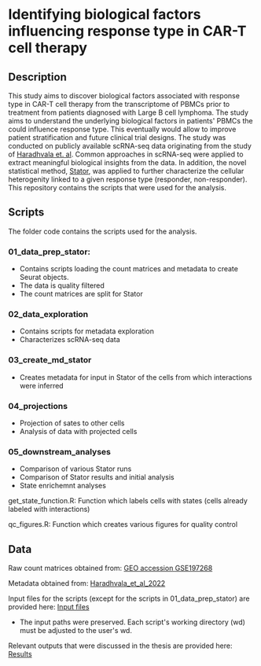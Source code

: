# Identifying biological factors influencing response type in CAR-T cell therapy

## Description
This study aims to discover biological factors associated with response type in CAR-T cell therapy from the transcriptome of PBMCs prior to treatment from patients diagnosed with Large B cell lymphoma. The study aims to understand the underlying biological factors in patients' PBMCs the could influence response type. This eventually would allow to improve patient stratification and future clinical trial designs. The study was conducted on publicly available scRNA-seq data originating from the study of [Haradhvala et. al](https://doi.org/10.1038/s41591-022-01959-0). Common approaches in scRNA-seq were applied to extract meaningful biological insights from the data. In addition, the novel statistical method, [Stator](https://doi.org/10.1101/2023.12.18.572232), was applied to further characterize the cellular heterogenity linked to a given response type (responder, non-responder). This repository contains the scripts that were used for the analysis. 

## Scripts
The folder code contains the scripts used for the analysis.

 ### 01_data_prep_stator: 
 - Contains scripts loading the count matrices and metadata to create Seurat objects. 
 - The data is quality filtered
 - The count matrices are split for Stator

### 02_data_exploration
- Contains scripts for metadata exploration
- Characterizes scRNA-seq data

### 03_create_md_stator
- Creates metadata for input in Stator of the cells from which interactions were inferred

### 04_projections
- Projection of sates to other cells
- Analysis of data with projected cells

### 05_downstream_analyses
- Comparison of various Stator runs
- Comparison of Stator results and initial analysis
- State enrichemnt analyses

get_state_function.R: Function which labels cells with states (cells already labeled with interactions)

qc_figures.R: Function which creates various figures for quality control

## Data
Raw count matrices obtained from: [GEO accession GSE197268](https://www.ncbi.nlm.nih.gov/geo/query/acc.cgi?acc=GSE197268)

Metadata obtained from: [Haradhvala_et_al_2022](https://github.com/getzlab/Haradhvala_et_al_2022)

Input files for the scripts (except for the scripts in 01_data_prep_stator) are provided here: [Input files](https://polybox.ethz.ch/index.php/s/ehdTC9k7jRT7g5j)
- The input paths were preserved. Each script's working directory (wd) must be adjusted to the user's wd. 

Relevant outputs that were discussed in the thesis are provided here: [Results](https://polybox.ethz.ch/index.php/s/YVN7hLXujlEb24T)
